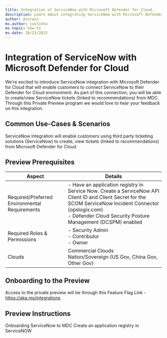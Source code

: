 ```yaml
---
title: Integration of ServiceNow with Microsoft Defender for Cloud.
description: Learn about integrating ServiceNow with Microsoft Defender for Cloud to protect Azure, hybrid, and multicloud machines.
author: dcurwin
ms.author: justinha
ms.topic: how-to
ms.date: 10/23/2023
---
```


# Integration of ServiceNow with Microsoft Defender for Cloud

We're excited to introduce ServiceNow integration with Microsoft Defender for Cloud that will enable customers to 
connect ServiceNow to their Defender for Cloud environment. As part of this connection, you will be able to 
create/view ServiceNow tickets (linked to recommendations) from MDC. Through this Private Preview program we 
would love to hear your feedback on this integration.

## Common Use-Cases & Scenarios

ServiceNow Integration will enable customers using third party ticketing solutions (ServiceNow) to create, view
tickets (linked to recommendations) from Microsoft Defender for Cloud. 

## Preview Prerequisites

| Aspect | Details |
|--------|---------|
|Required/Preferred Environmental Requirements | - Have an application registry in Service Now. Create a ServiceNow API Client ID and Client Secret for the SCOM ServiceNow Incident Connector (opslogix.com) <br>- Defender Cloud Security Posture Management (DCSPM) enabled |
| Required Roles & Permissions | - Security Admin<br>- Contributor<br>- Owner |
| Clouds | Commercial Clouds<br> Nation/Sovereign (US Gov, China Gov, Other Gov) |

## Onboarding to the Preview
Access to the private preview will be through this Feature Flag Link - https://aka.ms/integrations

## Preview Instructions
Onboarding ServiceNow to MDC
Create an application registry in ServiceNOW

